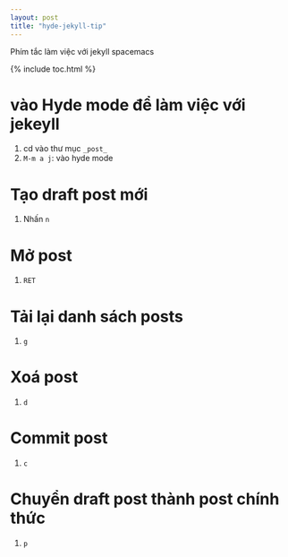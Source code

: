 ```yaml
---
layout: post
title: "hyde-jekyll-tip"
---
```


Phím tắc làm việc với jekyll spacemacs 

{% include toc.html %}

# vào Hyde mode để làm việc với jekeyll
1. cd vào thư mục `_post_`
2. `M-m a j`: vào hyde mode 

# Tạo draft post mới
1. Nhấn `n`

# Mở post 
1. `RET`

# Tải lại danh sách posts
1. `g`


# Xoá post
1. `d`

# Commit post
1. `c`

# Chuyển draft post thành post chính thức 
1. `p`
